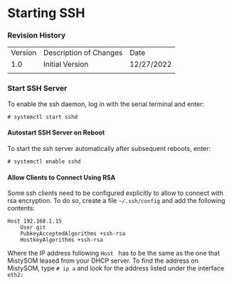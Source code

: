 # Starting SSH
### Revision History

<table>
  <tr>
   <td>Version
   </td>
   <td>Description of Changes
   </td>
   <td>Date
   </td>
  </tr>
  <tr>
   <td>
	   1.0
   </td>
   <td>
	   Initial Version
   </td>
   <td>
	   12/27/2022
   </td>
  </tr>
  <tr>
   <td>
   </td>
   <td>
   </td>
   <td>
   </td>
  </tr>
</table>

### Start SSH Server

To enable the ssh daemon, log in with the serial terminal and enter:
```
# systemctl start sshd
```

#### Autostart SSH Server on Reboot

To start the ssh server automatically after subsequent reboots, enter:
```
# systemctl enable sshd
```

#### Allow Clients to Connect Using RSA


Some ssh clients need to be configured explicitly to allow to connect with rsa encryption. To do so, create a file `~/.ssh/config` and add the following contents:

```
Host 192.168.1.15
    User git
    PubkeyAcceptedAlgorithms +ssh-rsa
    HostkeyAlgorithms +ssh-rsa
```

Where the IP address following `Host ` has to be the same as the one that MistySOM leased from your DHCP server. To find the address on MistySOM, type `# ip a` and look for the address listed under the interface `eth2:`

